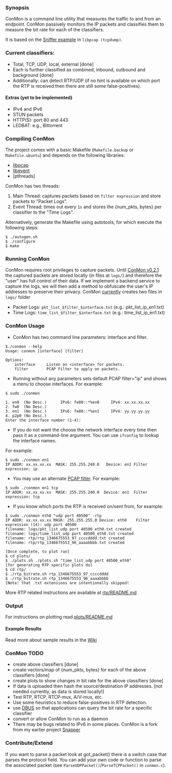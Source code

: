 ### Synopsis 
ConMon is a command line utility that measures the traffic to and from an
endpoint. ConMon passively monitors the IP packets and classifies them to 
measure the bit rate for each of the classifiers. 

It is based on the [Sniffer example](http://www.tcpdump.org/sniffex.c) in
`libpcap (tcpdump)`.

### Current classifiers:
* Total, TCP, UDP, local, external [done]
* Each is further classified as combined, inbound, outbound and background
  [done]
* Additionally: can detect RTP/UDP (if no hint is available on which port
  the RTP is received then there are still some false-positives).

#### Extras (yet to be implemented)
* IPv4 and IPv6
* STUN packets
* HTTP(S): port 80 and 443
* LEDBAT: e.g., Bittorrent

### Compiling ConMon
The project comes with a basic Makefile (`Makefile.backup` or `Makefile.ubuntu`) 
and depends on the following libraries:
* [libpcap](http://www.tcpdump.org/release/libpcap-1.2.1.tar.gz)
* [libevent](https://github.com/downloads/libevent/libevent/libevent-2.0.19-stable.tar.gz)
* [pthreads]

ConMon has two threads:
1. Main Thread: captures packets based on `filter expression` and store packets to "Packet Logs".
2. Event Thread: times out every `1s` and stores the {num_pkts, bytes} per classifier to the "Time Logs".

Alternatively, generate the Makefile using autotools, for which execute 
the following steps:
```
$ ./autogen.sh
$ ./configure
$ make
```

### Running ConMon
ConMon requires root privileges to capture packets. Until [ConMon
v0.2.1](https://github.com/vr000m/conmon/tree/v0.2.1) the captured packets
are stored locally (in files at `logs/`) and therefore the "user" has full
control of their data. If we implement a backend service to capture the
logs, we will then add a method to obfuscate the user's IP addresses to
preserve their privacy. ConMon
[currently](https://github.com/vr000m/conmon/tree/v0.2.1) creates two files
in `logs/` folder
* Packet Logs: `pkt_list_$filter_$interface.txt` (e.g.: pkt_list_ip_en1.txt)
* Time Logs: `time_list_$filter_$interface.txt` (e.g.: time_list_ip_en1.txt)

### ConMon Usage
* ConMon has two command line parameters: interface and filter.

```
$./conmon --help
Usage: conmon [interface] [filter]

Options:
    interface     Listen on <interface> for packets.
    filter        PCAP Filter to apply on packets.
```


* Running without any parameters sets default PCAP filter="ip" and 
shows a menu to choose interfaces. For example:

```
$ sudo ./conmon

1. en0  (No Desc.)      IPv6: fe80::*%en0     IPv4: xx.xx.xx.xx   
2. fw0  (No Desc.)      
3. en1  (No Desc.)      IPv6: fe80::*%en1     IPv4: yy.yy.yy.yy    
4. p2p0 (No Desc.)      
Enter the interface number (1-4):
```

* If you do not want the choose the network interface every time then pass
  it as a command-line argument. You can use `ifconfig` to lookup the
  interface names.

For example:

```
$ sudo ./conmon en1
IP ADDR: xx.xx.xx.xx  MASK: 255.255.240.0   Device: en1 Filter expression: ip
```

* You may use an alternate [PCAP filter](http://wiki.wireshark.org/CaptureFilters). 
For example:

```
$ sudo ./conmon en1 tcp
IP ADDR: xx.xx.xx.xx  MASK: 255.255.240.0  Device: en1  Filter expression: tcp
```

* If you know which ports the RTP is received on/sent from, for example:

```
$ sudo ./conmon eth0 "udp port 40500" -rtp
IP ADDR: xx.xx.xx.xx MASK: 255.255.255.0 Device: eth0    Filter expression (14): udp port 40500
filename: logs/pkt_list_udp port 40500_eth0.txt created
filename: logs/time_list_udp port 40500_eth0.txt created
filename: rtp/rtp_1346675553_97_ccccdddd.txt created
filename: rtp/rtp_1346675553_96_aaaabbbb.txt created

[Once complete, to plot run]
$ cd plots/
$ ./plots.sh ./plots.sh "time_list_udp port 40500_eth0"
[for generating RTP specific plots do]
$ cd rtp/
$ ./rtp_bitrate.sh rtp_1346675553_97_ccccdddd
$ ./rtp_bitrate.sh rtp_1346675553_96_aaaabbbb
[Note: that .txt extensions are intentionally skipped!
```
More RTP related instructions are available at
[rtp/README.md](https://github.com/vr000m/ConMon/blob/master/rtp/README.md)

### Output
For instructions on plotting read
[plots/README.md](https://github.com/vr000m/ConMon/blob/master/plots/README.md)

#### Example Results
Read more about sample results in the [Wiki](https://github.com/vr000m/ConMon/wiki/Example-Results)

### ConMon TODO
* create above classifiers [done]
* create vectors/map of {num_pkts, bytes} for each of the above classifiers
  [done]
* create plots to show changes in bit rate for the above classifiers [done]
* If data is uploaded then hash the source/destination IP addresses. [not
  needed currently, as data is stored locally!]
* Test RTP, RTCP, RTCP-mux, A/V-mux, etc.
* Use some heuristics to reduce false-positives in RTP detection.
* use [DBUS](http://www.freedesktop.org/wiki/Software/dbus) so that
  applications can query the bit rate for a specific classifier
* convert or allow ConMon to run as a daemon
* There may be bugs related to IPv6 in some places. ConMon is a fork from
  my earlier project [Snapper](https://github.com/vr000m/Snapper)


### Contribute/Extend
If you want to parse a packet look at got_packet() there is a switch case
that parses the protocol field. You can add your own code or function to
parse the associated packet (see `ParseUDPPacket()`/`ParseTCPPacket()` in
`conmon.c`).